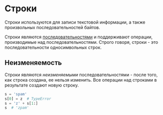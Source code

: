 # Строки

Строки используются для записи текстовой информации, а также произвольных последовательностей байтов.

Строки являются [последовательностями](../SEQUENCES.md) и поддерживают операции, производимые над последовательностями. Строго говоря, строки - это последовательности односимвольных строк.

## Неизменяемость
Строки являются *неизменяемыми* последовательностями - после того, как строка создана, ее нельзя изменить. Все операции над строками в результате создают новую строку.

```python
s = 'spam'
s[0] = z  # TypeError
s = 'z' + s[1:]
s  # 'zpam'
```
